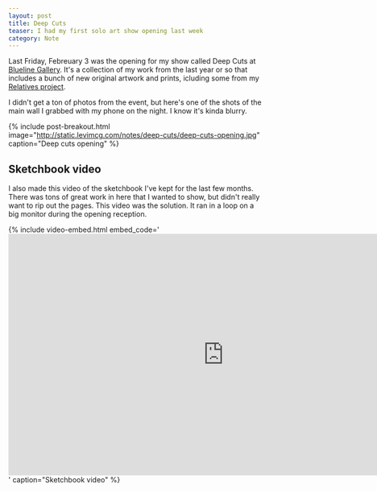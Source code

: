 ```yaml
---
layout: post
title: Deep Cuts
teaser: I had my first solo art show opening last week
category: Note
---
```

Last Friday, Febreuary 3 was the opening for my show called Deep Cuts at [Blueline Gallery](http://thisisblueline.com/). It's a collection of my work from the last year or so that includes a bunch of new original artwork and prints, icluding some from my [Relatives project](http://relatives.levimcg.com/).

I didn't get a ton of photos from the event, but here's one of the shots of the main wall I grabbed with my phone on the night. I know it's kinda blurry.

{% include post-breakout.html
   image="http://static.levimcg.com/notes/deep-cuts/deep-cuts-opening.jpg"
   caption="Deep cuts opening" %}

## Sketchbook video

I also made this video of the sketchbook I've kept for the last few months. There was tons of great work in here that I wanted to show, but didn't really want to rip out the pages. This video was the solution. It ran in a loop on a big monitor during the opening reception.

{% include video-embed.html
   embed_code='<iframe width="853" height="480" src="https://www.youtube.com/embed/VjveggFpDTI" frameborder="0" allowfullscreen></iframe>'
   caption="Sketchbook video" %}
